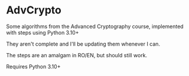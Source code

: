 # AdvCrypto

Some algorithms from the Advanced Cryptography course, implemented with steps using Python 3.10+

They aren't complete and I'll be updating them whenever I can.

The steps are an amalgam in RO/EN, but should still work.

Requires Python 3.10+
